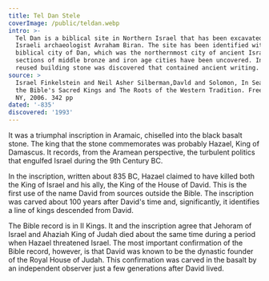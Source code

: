 ```yaml
---
title: Tel Dan Stele
coverImage: /public/teldan.webp
intro: >-
  Tel Dan is a biblical site in Northern Israel that has been excavated by the
  Israeli archaeologist Avraham Biran. The site has been identified with the
  biblical city of Dan, which was the northernmost city of ancient Israel. Large
  sections of middle bronze and iron age cities have been uncovered. In 1993, a
  reused building stone was discovered that contained ancient writing.
source: >
  Israel Finkelstein and Neil Asher Silberman,Davld and Solomon, In Search of
  the Bible's Sacred Kings and The Roots of the Western Tradition. Free Press.
  NY, 2006. 342 pp
dated: '-835'
discovered: '1993'
---
```


It was a triumphal inscription in Aramaic, chiselled into the black basalt stone. The king that the stone commemorates was probably Hazael, King of Damascus. It records, from the Aramean perspective, the turbulent politics that engulfed Israel during the 9th Century BC.

In the inscription, written about 835 BC, Hazael claimed to have killed both the King of Israel and his ally, the King of the House of David. This is the first use of the name David from sources outside the Bible. The inscription was carved about 100 years after David's time and, significantly, it identifies a line of kings descended from David.

The Bible record is in II Kings. It and the inscription agree that Jehoram of Israel and Ahaziah King of Judah died about the same time during a period when Hazael threatened Israel. The most important confirmation of the Bible record, however, is that David was known to be the dynastic founder of the Royal House of Judah. This confirmation was carved in the basalt by an independent observer just a few generations after David lived.

